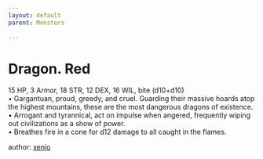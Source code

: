 ```yaml
---
layout: default
parent: Monsters 
   
--- 
```

# Dragon.   Red
15 HP, 3 Armor, 18 STR, 12 DEX, 16 WIL, bite (d10+d10)  
• Gargantuan, proud, greedy, and cruel.   Guarding their massive hoards atop the highest mountains, these are the most dangerous dragons of existence.  
• Arrogant and tyrannical, act on impulse when angered, frequently wiping out civilizations as a show of power.  
• Breathes fire in a cone for d12 damage to all caught in the flames.  




author: [xenio](https://xenioinabottle.blogspot.com/2021/02/classic-monsters-for-cairnito-part-1.html) 


